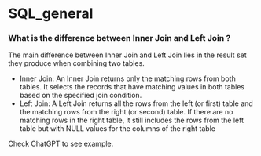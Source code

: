 # SQL_general

### What is the difference between Inner Join and Left Join ?

The main difference between Inner Join and Left Join lies in the result set they produce when combining two tables.
- Inner Join: An Inner Join returns only the matching rows from both tables. It selects the records that have matching values in both tables based on the specified join condition.
- Left Join: A Left Join returns all the rows from the left (or first) table and the matching rows from the right (or second) table. If there are no matching rows in the right table, it still includes the rows from the left table but with NULL values for the columns of the right table

Check ChatGPT to see example. 
